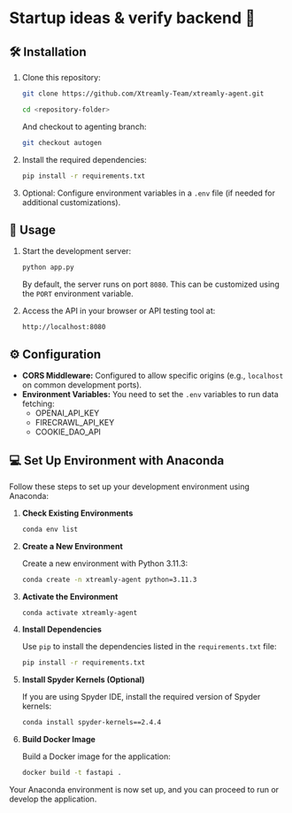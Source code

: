 # Startup ideas & verify backend 🚀

## 🛠 Installation

1. Clone this repository:

   ```bash
   git clone https://github.com/Xtreamly-Team/xtreamly-agent.git
   ```

   ```bash
   cd <repository-folder>
   ```

   And checkout to agenting branch:

   ```bash
   git checkout autogen
   ```

2. Install the required dependencies:

   ```bash
   pip install -r requirements.txt
   ```

3. Optional: Configure environment variables in a `.env` file (if needed for additional customizations).

## 🚀 Usage

1. Start the development server:

   ```bash
   python app.py
   ```

   By default, the server runs on port `8080`. This can be customized using the `PORT` environment variable.

2. Access the API in your browser or API testing tool at:

   ```
   http://localhost:8080
   ```

## ⚙️ Configuration

- **CORS Middleware:** Configured to allow specific origins (e.g., `localhost` on common development ports).
- **Environment Variables:** You need to set the `.env` variables to run data fetching:
  - OPENAI_API_KEY
  - FIRECRAWL_API_KEY
  - COOKIE_DAO_API

## 💻 Set Up Environment with Anaconda

Follow these steps to set up your development environment using Anaconda:

1. **Check Existing Environments**

   ```bash
   conda env list
   ```

2. **Create a New Environment**

   Create a new environment with Python 3.11.3:

   ```bash
   conda create -n xtreamly-agent python=3.11.3
   ```

3. **Activate the Environment**

   ```bash
   conda activate xtreamly-agent
   ```

4. **Install Dependencies**

   Use `pip` to install the dependencies listed in the `requirements.txt` file:

   ```bash
   pip install -r requirements.txt
   ```

5. **Install Spyder Kernels (Optional)**

   If you are using Spyder IDE, install the required version of Spyder kernels:

   ```bash
   conda install spyder-kernels==2.4.4
   ```

6. **Build Docker Image**

   Build a Docker image for the application:

   ```bash
   docker build -t fastapi .
   ```

Your Anaconda environment is now set up, and you can proceed to run or develop the application.
